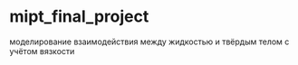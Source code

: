 # mipt_final_project

моделирование взаимодействия между жидкостью и твёрдым телом с учётом вязкости
